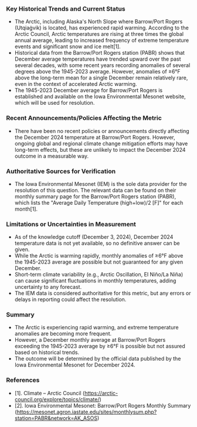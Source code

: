 ### Key Historical Trends and Current Status

- The Arctic, including Alaska's North Slope where Barrow/Port Rogers (Utqiaġvik) is located, has experienced rapid warming. According to the Arctic Council, Arctic temperatures are rising at three times the global annual average, leading to increased frequency of extreme temperature events and significant snow and ice melt[1].
- Historical data from the Barrow/Port Rogers station (PABR) shows that December average temperatures have trended upward over the past several decades, with some recent years recording anomalies of several degrees above the 1945-2023 average. However, anomalies of ≥6°F above the long-term mean for a single December remain relatively rare, even in the context of accelerated Arctic warming.
- The 1945-2023 December average for Barrow/Port Rogers is established and available on the Iowa Environmental Mesonet website, which will be used for resolution.

### Recent Announcements/Policies Affecting the Metric

- There have been no recent policies or announcements directly affecting the December 2024 temperature at Barrow/Port Rogers. However, ongoing global and regional climate change mitigation efforts may have long-term effects, but these are unlikely to impact the December 2024 outcome in a measurable way.

### Authoritative Sources for Verification

- The Iowa Environmental Mesonet (IEM) is the sole data provider for the resolution of this question. The relevant data can be found on their monthly summary page for the Barrow/Port Rogers station (PABR), which lists the "Average Daily Temperature (high+low)/2 [F]" for each month[1].

### Limitations or Uncertainties in Measurement

- As of the knowledge cutoff (December 3, 2024), December 2024 temperature data is not yet available, so no definitive answer can be given.
- While the Arctic is warming rapidly, monthly anomalies of ≥6°F above the 1945-2023 average are possible but not guaranteed for any given December.
- Short-term climate variability (e.g., Arctic Oscillation, El Niño/La Niña) can cause significant fluctuations in monthly temperatures, adding uncertainty to any forecast.
- The IEM data is considered authoritative for this metric, but any errors or delays in reporting could affect the resolution.

### Summary

- The Arctic is experiencing rapid warming, and extreme temperature anomalies are becoming more frequent.
- However, a December monthly average at Barrow/Port Rogers exceeding the 1945-2023 average by ≥6°F is possible but not assured based on historical trends.
- The outcome will be determined by the official data published by the Iowa Environmental Mesonet for December 2024.

### References

- [1]. Climate – Arctic Council (https://arctic-council.org/explore/topics/climate/)
- [2]. Iowa Environmental Mesonet: Barrow/Port Rogers Monthly Summary (https://mesonet.agron.iastate.edu/sites/monthlysum.php?station=PABR&network=AK_ASOS)